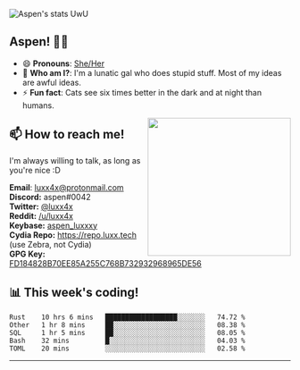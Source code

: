 ![Aspen's stats UwU](https://github-readme-stats.vercel.app/api?username=aspenluxxxy&show_icons=true&theme=onedark)

## Aspen! 🏳️‍⚧️

 - 😄 **Pronouns**: [She/Her](https://www.mypronouns.org/she-her)
 - 👩 **Who am I?**: I'm a lunatic gal who does stupid stuff. Most of my ideas are awful ideas.  
 - ⚡ **Fun fact**: <!--START_SECTION:catfact-->Cats see six times better in the dark and at night than humans.<!--END_SECTION:catfact-->
 
<img align="right" src="https://raw.githubusercontent.com/aspenluxxxy/aspenluxxxy/master/crab.jpg" width="256px" height="247px" />  

## 📫 How to reach me!
I'm always willing to talk, as long as you're nice :D

**Email**: luxx4x@protonmail.com  
**Discord:** aspen#0042  
**Twitter:** [@luxx4x](https://twitter.com/luxx4x)  
**Reddit:** [/u/luxx4x](https://reddit.com/user/luxx4x/)  
**Keybase:** [aspen_luxxxy](https://keybase.io/aspen_luxxxy)  
**Cydia Repo:** https://repo.luxx.tech (use Zebra, not Cydia)  
**GPG Key:** [FD184828B70EE85A255C768B732932968965DE56](https://aspenuwu.me/aspen-public.asc)

## 📊 **This week's coding!**
<!--START_SECTION:waka-->
```text
Rust    10 hrs 6 mins   ██████████████████░░░░░░░   74.72 % 
Other   1 hr 8 mins     ██░░░░░░░░░░░░░░░░░░░░░░░   08.38 % 
SQL     1 hr 5 mins     ██░░░░░░░░░░░░░░░░░░░░░░░   08.05 % 
Bash    32 mins         █░░░░░░░░░░░░░░░░░░░░░░░░   04.03 % 
TOML    20 mins         ░░░░░░░░░░░░░░░░░░░░░░░░░   02.58 %
```
<!--END_SECTION:waka-->

-------
